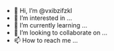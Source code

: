 - 👋 Hi, I’m @vxibzifzkl
- 👀 I’m interested in ...
- 🌱 I’m currently learning ...
- 💞️ I’m looking to collaborate on ...
- 📫 How to reach me ...

<!---
vxibzifzkl/vxibzifzkl is a ✨ special ✨ repository because its `README.md` (this file) appears on your GitHub profile.
You can click the Preview link to take a look at your changes.
--->
